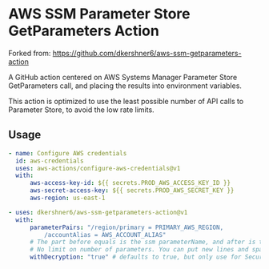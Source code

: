 # AWS SSM Parameter Store GetParameters Action

Forked from: https://github.com/dkershner6/aws-ssm-getparameters-action

A GitHub action centered on AWS Systems Manager Parameter Store GetParameters call, and placing the results into environment variables.

This action is optimized to use the least possible number of API calls to Parameter Store, to avoid the low rate limits.

## Usage

```yaml
- name: Configure AWS credentials
  id: aws-credentials
  uses: aws-actions/configure-aws-credentials@v1
  with:
      aws-access-key-id: ${{ secrets.PROD_AWS_ACCESS_KEY_ID }}
      aws-secret-access-key: ${{ secrets.PROD_AWS_SECRET_KEY }}
      aws-region: us-east-1

- uses: dkershner6/aws-ssm-getparameters-action@v1
  with:
      parameterPairs: "/region/primary = PRIMARY_AWS_REGION,
          /accountAlias = AWS_ACCOUNT_ALIAS"
      # The part before equals is the ssm parameterName, and after is the ENV Variable name for the workflow.
      # No limit on number of parameters. You can put new lines and spaces in as desired, they get trimmed out.
      withDecryption: "true" # defaults to true, but only use for SecureString parameters
```
